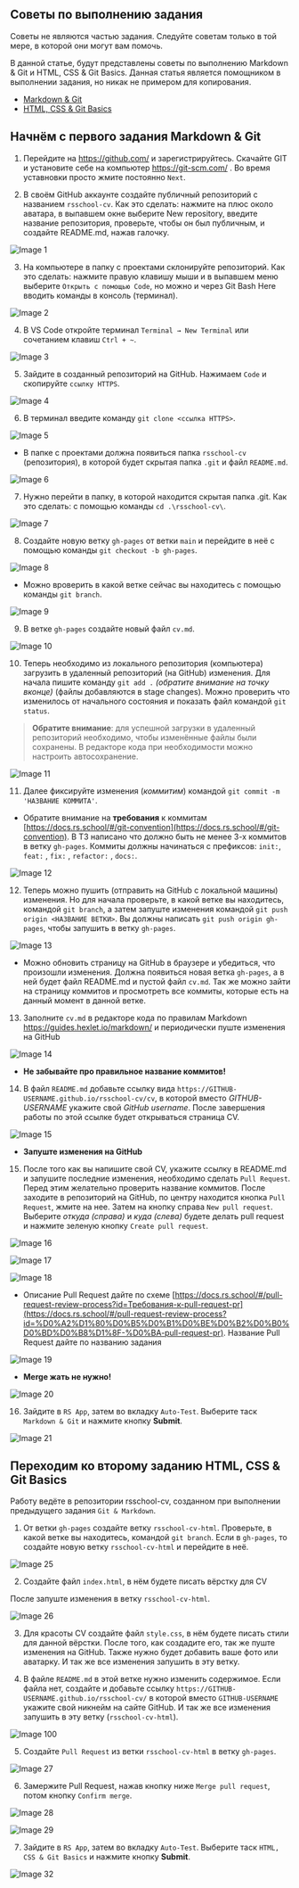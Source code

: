 ## Советы по выполнению задания
Советы не являются частью задания. Следуйте советам только в той мере, в которой они могут вам помочь. 

В данной статье, будут представлены советы по выполнению Markdown & Git и HTML, CSS & Git Basics. Данная статья является помощником в выполнении задания, но никак не примером для копирования.
- [Markdown & Git](git-markdown.md)
- [HTML, CSS & Git Basics](html-css-git.md)

## Начнём с первого задания Markdown & Git

1. Перейдите на https://github.com/ и зарегистрируйтесь. Скачайте GIT и установите себе на компьютер https://git-scm.com/ . Во время уставновки просто жмите постоянно `Next`.

2. В своём GitHub аккаунте создайте публичный репозиторий с названием `rsschool-cv`.
Как это сделать: нажмите на плюс около аватара, в выпавшем окне выберите New repository, введите название репозитория, проверьте, чтобы он был публичным, и создайте README.md, нажав галочку.

![Image 1](https://i.ibb.co/2ZjkXSJ/image.png)

3. На компьютере в папку с проектами склонируйте репозиторий. 
Как это сделать: нажмите правую клавишу мыши и в выпавшем меню выберите `Открыть с помощью Code`, но можно и через Git Bash Here вводить команды в консоль (терминал).

![Image 2](https://i.ibb.co/TmdL7HH/image.png)

4. В VS Code откройте терминал `Terminal → New Terminal` или сочетанием клавиш `Ctrl + ~`.

![Image 3](https://i.ibb.co/NShcJ68/image.png)

5. Зайдите в созданный репозиторий на GitHub. Нажимаем `Code` и скопируйте `ссылку HTTPS`.

![Image 4](https://i.ibb.co/37yVsvR/image.png)

6. В терминал введите команду `git clone <ссылка HTTPS>`.

![Image 5](https://i.ibb.co/wr6Hgh5/image.png)

- В папке с проектами должна появиться папка `rsschool-cv` (репозитория), в которой будет скрытая папка `.git` и файл `README.md`.

![Image 6](https://i.ibb.co/vYF8NKB/image.png)

7. Нужно перейти в папку, в которой находится скрытая папка .git. 
Как это сделать: с помощью команды `cd .\rsschool-cv\`.

![Image 7](https://i.ibb.co/h7g2CTc/image.png)

8. Создайте новую ветку `gh-pages` от ветки `main` и перейдите в неё с помощью команды `git checkout -b gh-pages`.

![Image 8](https://i.ibb.co/6WVpC6z/image.png)

- Можно вроверить в какой ветке сейчас вы находитесь с помощью команды `git branch`.

![Image 9](https://i.ibb.co/znnfXDF/image.png)

9. В ветке `gh-pages` создайте новый файл `cv.md`. 

![Image 10](https://i.ibb.co/f02k32N/image.png)

10. Теперь необходимо из локального репозитория (компьютера) загрузить в удаленный репозиторий (на GitHub) изменения. Для начала пишите команду `git add .` _(обратите внимание на точку вконце)_ (файлы добавляются в stage changes). Можно проверить что изменилось от начального состояния и показать файл командой `git status`.
> **Обратите внимание**: для успешной загрузки в удаленный репозиторий необходимо, чтобы изменённые файлы были сохранены. В редакторе кода при необходимости можно настроить автосохранение.

![Image 11](https://i.ibb.co/K9Dk0rg/image.png)

11. Далее фиксируйте изменения (*коммитим*) командой `git commit -m 'НАЗВАНИЕ КОММИТА'`.
- Обратите внимание на **требования** к коммитам [https://docs.rs.school/#/git-convention](https://docs.rs.school/#/git-convention). В ТЗ написано что должно быть не менее 3-х коммитов в ветку `gh-pages`. Коммиты должны начинаться с префиксов: `init:`, `feat:` , `fix:` , `refactor:` , `docs:`.

![Image 12](https://i.ibb.co/yWLXJM4/image.png)

12. Теперь можно пушить (отправить на GitHub с локальной машины) изменения. Но для начала проверьте, в какой ветке вы находитесь, командой `git branch`, а затем запуште изменения командой `git push origin <НАЗВАНИЕ ВЕТКИ>`. Вы должны написать `git push origin gh-pages`, чтобы запушить в ветку `gh-pages`.

![Image 13](https://i.ibb.co/bQzrF0C/image.png)

- Можно обновить страницу на GitHub в браузере и убедиться, что произошли изменения. Должна появиться новая ветка `gh-pages`, а в ней будет файл README.md и пустой файл `cv.md`. Так же можно зайти на страницу коммитов и просмотреть все коммиты, которые есть на данный момент в данной ветке. 

13. Заполните `cv.md` в редакторе кода по правилам Markdown https://guides.hexlet.io/markdown/ и периодически пуште изменения на GitHub

![Image 14](https://i.ibb.co/N2XZ1sj/image.png)

- **Не забывайте про правильное название коммитов!**

14. В файл `README.md` добавьте ссылку вида `https://GITHUB-USERNAME.github.io/rsschool-cv/cv`, в которой вместо *GITHUB-USERNAME* укажите свой *GitHub username*. После завершения работы по этой ссылке будет открываться страница CV.

![Image 15](https://i.ibb.co/gJmDFxF/image.png)

- **Запуште изменения на GitHub**

15. После того как вы напишите свой CV, укажите ссылку в README.md и запушите последние изменения, необходимо сделать `Pull Request`. Перед этим желательно проверить название коммитов. После заходите в репозиторий на GitHub, по центру находится кнопка `Pull Request`, жмите на нее. Затем на кнопку справа `New pull request`. Выберите *откуда (справа)* и *куда (слева)* будете делать pull request и нажмите зеленую кнопку `Create pull request`.

![Image 16](https://i.ibb.co/C1k1FqH/image.png)

![Image 17](https://i.ibb.co/xL7Ny67/image.png)

![Image 18](https://i.ibb.co/phRt9rB/image.png)

- Описание Pull Request дайте по схеме [https://docs.rs.school/#/pull-request-review-process?id=Требования-к-pull-request-pr](https://docs.rs.school/#/pull-request-review-process?id=%D0%A2%D1%80%D0%B5%D0%B1%D0%BE%D0%B2%D0%B0%D0%BD%D0%B8%D1%8F-%D0%BA-pull-request-pr). Название Pull Request дайте по названию задания

![Image 19](https://i.ibb.co/s5wnrSd/image.png)

- **Merge жать не нужно!**

![Image 20](https://i.ibb.co/mhSqNtb/image.png)

16. Зайдите в `RS App`, затем во вкладку `Auto-Test`. Выберите таск `Markdown & Git` и нажмите кнопку **Submit**.

![Image 21](https://i.ibb.co/rx18n8z/image.png)

## Переходим ко второму заданию HTML, CSS & Git Basics

Работу ведёте в репозитории rsschool-cv, созданном при выполнении предыдущего задания `Git & Markdown`.

1. От ветки `gh-pages` создайте ветку `rsschool-cv-html`. Проверьте, в какой ветке вы находитесь, командой `git branch`. Eсли в `gh-pages`, то создайте новую ветку `rsschool-cv-html` и перейдите в неё.

![Image 25](https://i.ibb.co/mzJ0V8Z/image.png)

2. Создайте файл `index.html`, в нём будете писать вёрстку для CV

После запуште изменения в ветку `rsschool-cv-html`.

![Image 26](https://i.ibb.co/rZpMP9Y/image.png)

3. Для красоты CV создайте файл `style.css`, в нём будете писать стили для данной вёрстки. После того, как создадите его, так же пуште изменения на GitHub. Также нужно будет добавить ваше фото или аватарку. И так же все изменения запушить в эту ветку.

4. В файле `README.md` в этой ветке нужно изменить содержимое. Если файла нет, создайте и добавьте ссылку `https://GITHUB-USERNAME.github.io/rsschool-cv/` в которой вместо `GITHUB-USERNAME` укажите свой никнейм на сайте GitHub. И так же все изменения запушить в эту ветку (`rsschool-cv-html`).

![Image 100](https://i.ibb.co/T8BhmwN/image.png)

5. Создайте `Pull Request` из ветки `rsschool-cv-html` в ветку `gh-pages`.

![Image 27](https://i.ibb.co/dfxdbsW/image.png)

6. Замержите Pull Request, нажав кнопку ниже `Merge pull request`, потом кнопку `Confirm merge`.

![Image 28](https://i.ibb.co/cX9rF2z/image.png)

![Image 29](https://i.ibb.co/R4qP0v8/image.png)

7. Зайдите в `RS App`, затем во вкладку `Auto-Test`. Выберите таск `HTML, CSS & Git Basics` и нажмите кнопку **Submit**.

![Image 32](https://i.ibb.co/x1XwQrD/image.png)
